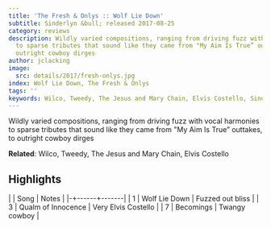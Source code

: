 ```yaml
---
title: 'The Fresh & Onlys :: Wolf Lie Down'
subtitle: Sinderlyn &bull; released 2017-08-25
category: reviews
description: Wildly varied compositions, ranging from driving fuzz with vocal harmonies
  to sparse tributes that sound like they came from "My Aim Is True” outtakes, to
  outright cowboy dirges
author: jclacking
image:
  src: details/2017/fresh-onlys.jpg
index: Wolf Lie Down, The Fresh & Onlys
tags: ''
keywords: Wilco, Tweedy, The Jesus and Mary Chain, Elvis Costello, Sinderlyn
---
```

Wildly varied compositions, ranging from driving fuzz with vocal harmonies to sparse tributes that sound like they came from "My Aim Is True” outtakes, to outright cowboy dirges<!--more-->

**Related**: Wilco, Tweedy, The Jesus and Mary Chain, Elvis Costello

## Highlights

| | Song | Notes |
|-+------+-------|
| 1 | Wolf Lie Down | Fuzzed out bliss |
| 3 | Qualm of Innocence | Very Elvis Costello |
| 7 | Becomings | Twangy cowboy |

